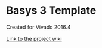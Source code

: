 # Basys 3 Template <!-- Replace this line with the project name -->
Created for Vivado 2016.4

[Link to the project wiki](https://reference.digilentinc.com/doku.php)

